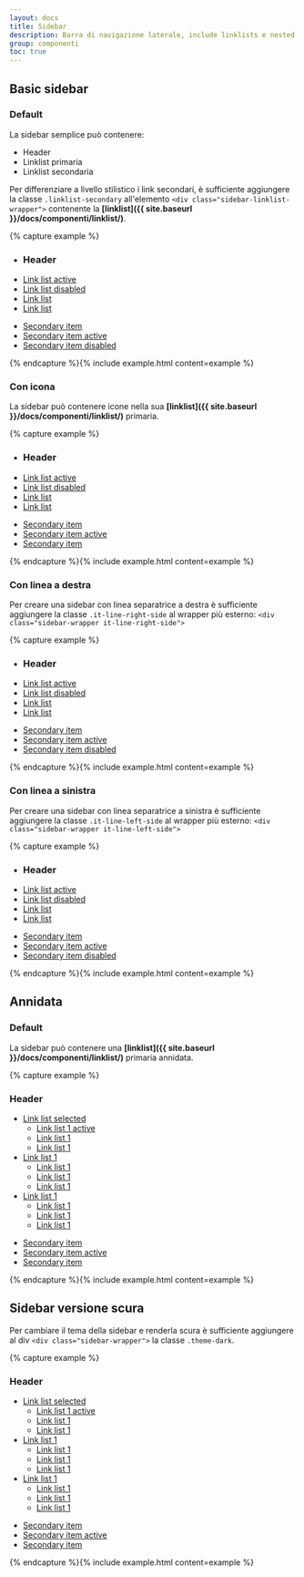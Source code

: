 ```yaml
---
layout: docs
title: Sidebar
description: Barra di navigazione laterale, include linklists e nested linklists.
group: componenti
toc: true
---
```


## Basic sidebar
### Default

La sidebar semplice può contenere:  

* Header  
* Linklist primaria  
* Linklist secondaria  

Per differenziare a livello stilistico i link secondari, è sufficiente aggiungere la classe `.linklist-secondary` all'elemento `<div class="sidebar-linklist-wrapper">` contenente la **[linklist]({{ site.baseurl }}/docs/componenti/linklist/)**.

{% capture example %}
<div class="sidebar-wrapper">
  <div class="sidebar-linklist-wrapper">
    <div class="link-list-wrapper">
      <ul class="link-list">
        <li>
          <h3 class="no_toc">Header</h3>
        </li>
        <li><a class="list-item medium active" href="#"><span>Link list active </span></a>
        </li>
        <li><a class="list-item medium disabled" href="#"><span>Link list disabled </span></a>
        </li>
        <li><a class="list-item medium" href="#"><span>Link list</span></a>
        </li>
        <li><a class="list-item medium" href="#"><span>Link list</span></a>
        </li>
      </ul>
    </div>
  </div>
  <div class="sidebar-linklist-wrapper linklist-secondary">
    <div class="link-list-wrapper">
      <ul class="link-list">
        <li><a class="list-item" href="#"><span>Secondary item </span></a>
        </li>
        <li><a class="list-item active" href="#"><span>Secondary item active </span></a>
        </li>
        <li><a class="list-item disabled" href="#"><span>Secondary item disabled </span></a>
        </li>
      </ul>
    </div>
  </div>
</div>
{% endcapture %}{% include example.html content=example %}

### Con icona

La sidebar può contenere icone nella sua **[linklist]({{ site.baseurl }}/docs/componenti/linklist/)** primaria.

{% capture example %}
<div class="sidebar-wrapper">
  <div class="sidebar-linklist-wrapper">
    <div class="link-list-wrapper">
      <ul class="link-list">
        <li>
          <h3 class="no_toc">Header</h3>
        </li>
        <li><a class="list-item medium active left-icon" href="#"><i class="it-favorite left" aria-hidden="true"> </i><span>Link list active </span></a>
        </li>
        <li><a class="list-item medium disabled left-icon" href="#"><i class="it-favorite left" aria-hidden="true"> </i><span>Link list disabled </span></a>
        </li>
        <li><a class="list-item medium left-icon" href="#"><i class="it-favorite left" aria-hidden="true"> </i><span>Link list</span></a>
        </li>
        <li><a class="list-item medium left-icon" href="#"><i class="it-favorite left" aria-hidden="true"> </i><span>Link list</span></a>
        </li>
      </ul>
    </div>
  </div>
  <div class="sidebar-linklist-wrapper linklist-secondary">
    <div class="link-list-wrapper">
      <ul class="link-list">
        <li><a class="list-item" href="#"><span>Secondary item </span></a>
        </li>
        <li><a class="list-item active" href="#"><span>Secondary item active </span></a>
        </li>
        <li><a class="list-item" href="#"><span>Secondary item </span></a>
        </li>
      </ul>
    </div>
  </div>
</div>
{% endcapture %}{% include example.html content=example %}

### Con linea a destra

Per creare una sidebar con linea separatrice a destra è sufficiente aggiungere la classe `.it-line-right-side` al wrapper più esterno: `<div class="sidebar-wrapper it-line-right-side">`

{% capture example %}
<div class="sidebar-wrapper it-line-right-side">
  <div class="sidebar-linklist-wrapper">
    <div class="link-list-wrapper">
      <ul class="link-list">
        <li>
          <h3 class="no_toc">Header</h3>
        </li>
        <li><a class="list-item medium active" href="#"><span>Link list active </span></a>
        </li>
        <li><a class="list-item medium disabled" href="#"><span>Link list disabled </span></a>
        </li>
        <li><a class="list-item medium" href="#"><span>Link list</span></a>
        </li>
        <li><a class="list-item medium" href="#"><span>Link list</span></a>
        </li>
      </ul>
    </div>
  </div>
  <div class="sidebar-linklist-wrapper linklist-secondary">
    <div class="link-list-wrapper">
      <ul class="link-list">
        <li><a class="list-item" href="#"><span>Secondary item </span></a>
        </li>
        <li><a class="list-item active" href="#"><span>Secondary item active </span></a>
        </li>
        <li><a class="list-item disabled" href="#"><span>Secondary item disabled </span></a>
        </li>
      </ul>
    </div>
  </div>
</div>
{% endcapture %}{% include example.html content=example %}

### Con linea a sinistra

Per creare una sidebar con linea separatrice a sinistra è sufficiente aggiungere la classe `.it-line-left-side` al wrapper più esterno: `<div class="sidebar-wrapper it-line-left-side">`

{% capture example %}
<div class="sidebar-wrapper it-line-left-side">
  <div class="sidebar-linklist-wrapper">
    <div class="link-list-wrapper">
      <ul class="link-list">
        <li>
          <h3 class="no_toc">Header</h3>
        </li>
        <li><a class="list-item medium active" href="#"><span>Link list active </span></a>
        </li>
        <li><a class="list-item medium disabled" href="#"><span>Link list disabled </span></a>
        </li>
        <li><a class="list-item medium" href="#"><span>Link list</span></a>
        </li>
        <li><a class="list-item medium" href="#"><span>Link list</span></a>
        </li>
      </ul>
    </div>
  </div>
  <div class="sidebar-linklist-wrapper linklist-secondary">
    <div class="link-list-wrapper">
      <ul class="link-list">
        <li><a class="list-item" href="#"><span>Secondary item </span></a>
        </li>
        <li><a class="list-item active" href="#"><span>Secondary item active </span></a>
        </li>
        <li><a class="list-item disabled" href="#"><span>Secondary item disabled </span></a>
        </li>
      </ul>
    </div>
  </div>
</div>
{% endcapture %}{% include example.html content=example %}

## Annidata

### Default

La sidebar può contenere una **[linklist]({{ site.baseurl }}/docs/componenti/linklist/)** primaria annidata.

{% capture example %}
<div class="sidebar-wrapper">
  <h3 class="no_toc">Header</h3>
  <div class="sidebar-linklist-wrapper">
    <div class="link-list-wrapper">
      <ul class="link-list">
        <li>
          <a class="list-item large medium right-icon active" href="#collapseOne" data-toggle="collapse" aria-expanded="true" aria-controls="collapseOne"><span>Link list selected </span><i class="it-expand right" aria-hidden="true"> </i></a>
          <ul class="link-sublist collapse show" id="collapseOne">
            <li><a class="list-item active" href="#"><span>Link list 1 active </span></a>
            </li>
            <li><a class="list-item" href="#"><span>Link list 1 </span></a>
            </li>
            <li><a class="list-item" href="#"><span>Link list 1 </span></a>
            </li>
          </ul>
        </li>
        <li>
          <a class="list-item large medium right-icon" href="#collapseTwo" data-toggle="collapse" aria-expanded="false" aria-controls="collapseTwo"><span>Link list 1 </span><i class="it-expand right" aria-hidden="true"> </i></a>
          <ul class="link-sublist collapse" id="collapseTwo">
            <li><a class="list-item" href="#"><span>Link list 1 </span></a>
            </li>
            <li><a class="list-item" href="#"><span>Link list 1 </span></a>
            </li>
            <li><a class="list-item" href="#"><span>Link list 1 </span></a>
            </li>
          </ul>
        </li>
        <li>
          <a class="list-item large medium right-icon" href="#collapseThree" data-toggle="collapse" aria-expanded="false" aria-controls="collapseThree"><span>Link list 1 </span><i class="it-expand right" aria-hidden="true"> </i></a>
          <ul class="link-sublist collapse" id="collapseThree">
            <li><a class="list-item" href="#"><span>Link list 1 </span></a>
            </li>
            <li><a class="list-item" href="#"><span>Link list 1 </span></a>
            </li>
            <li><a class="list-item" href="#"><span>Link list 1 </span></a>
            </li>
          </ul>
        </li>
      </ul>
    </div>
  </div>
  <div class="sidebar-linklist-wrapper linklist-secondary">
    <div class="link-list-wrapper">
      <ul class="link-list">
        <li><a class="list-item" href="#"><span>Secondary item </span></a>
        </li>
        <li><a class="list-item active" href="#link 2"><span>Secondary item active </span></a>
        </li>
        <li><a class="list-item" href="#link 3"><span>Secondary item </span></a>
        </li>
      </ul>
    </div>
  </div>
</div>
{% endcapture %}{% include example.html content=example %}

## Sidebar versione scura

Per cambiare il tema della sidebar e renderla scura è sufficiente aggiungere al div `<div class="sidebar-wrapper">` la classe `.theme-dark`.

{% capture example %}
<div class="sidebar-wrapper theme-dark">
  <h3 class="no_toc">Header</h3>
  <div class="sidebar-linklist-wrapper">
    <div class="link-list-wrapper">
      <ul class="link-list">
        <li>
          <a class="list-item large medium right-icon active" href="#collapseOne" data-toggle="collapse" aria-expanded="true" aria-controls="collapseOne"><span>Link list selected </span><i class="it-expand right" aria-hidden="true"> </i></a>
          <ul class="link-sublist collapse show" id="collapseOne">
            <li><a class="list-item active" href="#"><span>Link list 1 active </span></a>
            </li>
            <li><a class="list-item" href="#"><span>Link list 1 </span></a>
            </li>
            <li><a class="list-item" href="#"><span>Link list 1 </span></a>
            </li>
          </ul>
        </li>
        <li>
          <a class="list-item large medium right-icon" href="#collapseTwo" data-toggle="collapse" aria-expanded="false" aria-controls="collapseTwo"><span>Link list 1 </span><i class="it-expand right" aria-hidden="true"> </i></a>
          <ul class="link-sublist collapse" id="collapseTwo">
            <li><a class="list-item" href="#"><span>Link list 1 </span></a>
            </li>
            <li><a class="list-item" href="#"><span>Link list 1 </span></a>
            </li>
            <li><a class="list-item" href="#"><span>Link list 1 </span></a>
            </li>
          </ul>
        </li>
        <li>
          <a class="list-item large medium right-icon" href="#collapseThree" data-toggle="collapse" aria-expanded="false" aria-controls="collapseThree"><span>Link list 1 </span><i class="it-expand right" aria-hidden="true"> </i></a>
          <ul class="link-sublist collapse" id="collapseThree">
            <li><a class="list-item" href="#"><span>Link list 1 </span></a>
            </li>
            <li><a class="list-item" href="#"><span>Link list 1 </span></a>
            </li>
            <li><a class="list-item" href="#"><span>Link list 1 </span></a>
            </li>
          </ul>
        </li>
      </ul>
    </div>
  </div>
  <div class="sidebar-linklist-wrapper linklist-secondary">
    <div class="link-list-wrapper">
      <ul class="link-list">
        <li><a class="list-item" href="#"><span>Secondary item </span></a>
        </li>
        <li><a class="list-item active" href="#link 2"><span>Secondary item active </span></a>
        </li>
        <li><a class="list-item" href="#link 3"><span>Secondary item </span></a>
        </li>
      </ul>
    </div>
  </div>
</div>
{% endcapture %}{% include example.html content=example %}

